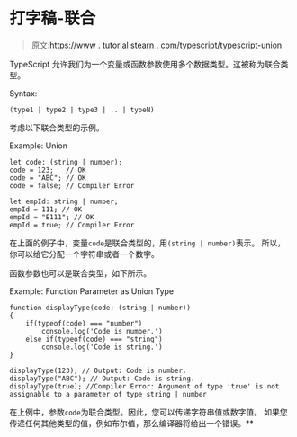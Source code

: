 # 打字稿-联合

> 原文:[https://www . tutorial stearn . com/typescript/typescript-union](https://www.tutorialsteacher.com/typescript/typescript-union)

TypeScript 允许我们为一个变量或函数参数使用多个数据类型。这被称为联合类型。

Syntax:

```
(type1 | type2 | type3 | .. | typeN)

```

考虑以下联合类型的示例。

Example: Union 

```
let code: (string | number);
code = 123;   // OK
code = "ABC"; // OK
code = false; // Compiler Error

let empId: string | number;
empId = 111; // OK
empId = "E111"; // OK
empId = true; // Compiler Error 
```

在上面的例子中，变量`code`是联合类型的，用`(string | number)`表示。 所以，你可以给它分配一个字符串或者一个数字。

函数参数也可以是联合类型，如下所示。

Example: Function Parameter as Union Type 

```
function displayType(code: (string | number))
{
    if(typeof(code) === "number")
        console.log('Code is number.')
    else if(typeof(code) === "string")
        console.log('Code is string.')
}

displayType(123); // Output: Code is number.
displayType("ABC"); // Output: Code is string.
displayType(true); //Compiler Error: Argument of type 'true' is not assignable to a parameter of type string | number 
```

在上例中，参数`code`为联合类型。因此，您可以传递字符串值或数字值。 如果您传递任何其他类型的值，例如布尔值，那么编译器将给出一个错误。**